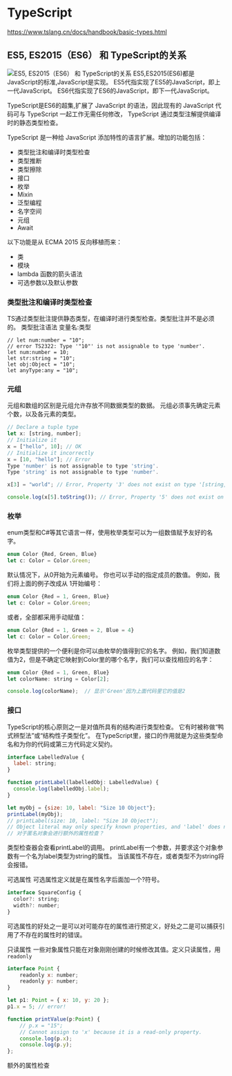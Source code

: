 # TypeScript
https://www.tslang.cn/docs/handbook/basic-types.html

## ES5, ES2015（ES6） 和 TypeScript的关系
![ES5, ES2015（ES6） 和 TypeScript的关系](http://p8.qhimg.com/t01e695dbf2438846f7.gif)
ES5,ES2015(ES6)都是JavaScript的标准,JavaScript是实现。
ES5代指实现了ES5的JavaScript，即上一代JavaScript。
ES6代指实现了ES6的JavaScript，即下一代JavaScript。

TypeScript是ES6的超集,扩展了 JavaScript 的语法，因此现有的 JavaScript 代码可与 TypeScript 一起工作无需任何修改，
TypeScript 通过类型注解提供编译时的静态类型检查。

TypeScript 是一种给 JavaScript 添加特性的语言扩展。增加的功能包括：
- 类型批注和编译时类型检查
- 类型推断
- 类型擦除
- 接口
- 枚举
- Mixin
- 泛型编程
- 名字空间
- 元组
- Await

以下功能是从 ECMA 2015 反向移植而来：
- 类
- 模块
- lambda 函数的箭头语法
- 可选参数以及默认参数


### 类型批注和编译时类型检查
TS通过类型批注提供静态类型，在编译时进行类型检查。类型批注并不是必须的。
类型批注语法  变量名:类型 
```javacsript
// let num:number = "10";
// error TS2322: Type '"10"' is not assignable to type 'number'.
let num:number = 10;
let str:string = "10";
let obj:Object = "10";
let anyType:any = "10";
```

### 元组
元组和数组的区别是元组允许存放不同数据类型的数据。
元组必须事先确定元素个数，以及各元素的类型。
```javascript
// Declare a tuple type
let x: [string, number];
// Initialize it
x = ["hello", 10]; // OK
// Initialize it incorrectly
x = [10, "hello"]; // Error
Type 'number' is not assignable to type 'string'.
Type 'string' is not assignable to type 'number'.

x[3] = "world"; // Error, Property '3' does not exist on type '[string, number]'.

console.log(x[5].toString()); // Error, Property '5' does not exist on type '[string, number]'.
```

### 枚举
enum类型和C#等其它语言一样，使用枚举类型可以为一组数值赋予友好的名字。
```javascript
enum Color {Red, Green, Blue}
let c: Color = Color.Green;
```
默认情况下，从0开始为元素编号。 你也可以手动的指定成员的数值。 例如，我们将上面的例子改成从 1开始编号：
```javascript
enum Color {Red = 1, Green, Blue}
let c: Color = Color.Green;
```
或者，全部都采用手动赋值：
```javascript
enum Color {Red = 1, Green = 2, Blue = 4}
let c: Color = Color.Green;
```
枚举类型提供的一个便利是你可以由枚举的值得到它的名字。 例如，我们知道数值为2，但是不确定它映射到Color里的哪个名字，我们可以查找相应的名字：
```javascript
enum Color {Red = 1, Green, Blue}
let colorName: string = Color[2];

console.log(colorName);  // 显示'Green'因为上面代码里它的值是2
```

### 接口
TypeScript的核心原则之一是对值所具有的结构进行类型检查。 它有时被称做“鸭式辨型法”或“结构性子类型化”。 
在TypeScript里，接口的作用就是为这些类型命名和为你的代码或第三方代码定义契约。

```javascript
interface LabelledValue {
  label: string;
}

function printLabel(labelledObj: LabelledValue) {
  console.log(labelledObj.label);
}

let myObj = {size: 10, label: "Size 10 Object"};
printLabel(myObj);
// printLabel(size: 10, label: "Size 10 Object");
// Object literal may only specify known properties, and 'label' does not exist in type 'LabelledValue'
// 对于匿名对象会进行额外的属性检查？
```
类型检查器会查看printLabel的调用。 printLabel有一个参数，并要求这个对象参数有一个名为label类型为string的属性。
当该属性不存在，或者类型不为string将会报错。

可选属性
可选属性定义就是在属性名字后面加一个?符号。
```javascript
interface SquareConfig {
  color?: string;
  width?: number;
}
```
可选属性的好处之一是可以对可能存在的属性进行预定义，好处之二是可以捕获引用了不存在的属性时的错误。 

只读属性
一些对象属性只能在对象刚刚创建的时候修改其值。定义只读属性，用`readonly`
```javascript
interface Point {
    readonly x: number;
    readonly y: number;
}

let p1: Point = { x: 10, y: 20 };
p1.x = 5; // error!

function printValue(p:Point) {
	// p.x = "15";
	// Cannot assign to 'x' because it is a read-only property.
	console.log(p.x);
	console.log(p.y);
};
```
额外的属性检查




















































